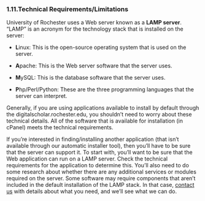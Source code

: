 ### 1.11.Technical Requirements/Limitations #

University of Rochester uses a Web server known as a **LAMP server**. “LAMP” is an acronym for the technology stack that is installed on the server:

*   **L**inux: This is the open-source operating system that is used on the server.
    
*   **A**pache: This is the Web server software that the server uses.
    
*   **M**ySQL: This is the database software that the server uses.
    
*   **P**hp/Perl/Python: These are the three programming languages that the server can interpret.
    

Generally, if you are using applications available to install by default through the digitalscholar.rochester.edu, you shouldn’t need to worry about these technical details. All of the software that is available for installation (in cPanel) meets the technical requirements.

If you’re interested in finding/installing another application (that isn’t available through our automatic installer tool), then you’ll have to be sure that the server can support it. To start with, you’ll want to be sure that the Web application can run on a LAMP server. Check the technical requirements for the application to determine this. You’ll also need to do some research about whether there are any additional services or modules required on the server. Some software may require components that aren’t included in the default installation of the LAMP stack. In that case, [contact us](/cdn-cgi/l/email-protection#691a1c1919061b1d291b0c0a0508000401061a1d00070e470a0604) with details about what you need, and we’ll see what we can do.

[comment]: # (feedback link here)